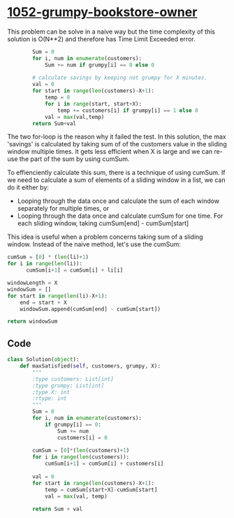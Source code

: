 # [1052-grumpy-bookstore-owner](https://leetcode.com/problems/grumpy-bookstore-owner/)

This problem can be solve in a naive way but the time complexity of this solution is O(N**2) and therefore has Time Limit Exceeded error.

```python
        Sum = 0
        for i, num in enumerate(customers):
            Sum += num if grumpy[i] == 0 else 0
        
        # calculate savings by keeping not grumpy for X minutes.
        val = 0
        for start in range(len(customers)-X+1):
            temp = 0
            for i in range(start, start+X):
                temp += customers[i] if grumpy[i] == 1 else 0
            val = max(val,temp)
        return Sum+val
```

The two for-loop is the reason why it failed the test. In this solution, the max 'savings' is calculated by taking sum of of the customers value in the sliding window multiple times. It gets less efficient when X is large and we can re-use the part of the sum by using cumSum.

To effienciently calculate this sum, there is a technique of using cumSum. If we need to calculate a sum of elements of a sliding window in a list, we can do it either by:
* Looping through the data once and calculate the sum of each window separately for multiple times, or
* Looping through the data once and calculate cumSum for one time. For each sliding window, taking cumSum[end] - cumSum[start]

This idea is useful when a problem concerns taking sum of a sliding window. Instead of the naive method, let's use the cumSum:

```python
cumSum = [0] * (len(li)+1)
for i in range(len(li)):
      cumSum[i+1] = cumSum[i] + li[i]

windowLength = X
windowSum = []
for start in range(len(li)-X+1):
    end = start + X
    windowSum.append(cumSum[end] - cumSum[start])

return windowSum
```


## Code

```python
class Solution(object):
    def maxSatisfied(self, customers, grumpy, X):
        """
        :type customers: List[int]
        :type grumpy: List[int]
        :type X: int
        :rtype: int
        """
        Sum = 0
        for i, num in enumerate(customers):
            if grumpy[i] == 0:
                Sum += num
                customers[i] = 0
                
        cumSum = [0]*(len(customers)+1)
        for i in range(len(customers)):
            cumSum[i+1] = cumSum[i] + customers[i]
            
        val = 0
        for start in range(len(customers)-X+1):
            temp = cumSum[start+X]-cumSum[start]
            val = max(val, temp)
        
        return Sum + val
```
